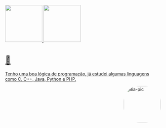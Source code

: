 <div align="left">
  <a href="https://github.com/thaniabeatriz">
  <img height="120em" src="https://github-readme-stats.vercel.app/api?username=thaniabeatriz&show_icons=true&theme=dracula&include_all_commits=true&count_private=true"/>
  <img height="120em" src="https://github-readme-stats.vercel.app/api/top-langs/?username=thaniabeatriz&layout=compact&langs_count=7&theme=dracula"/>
</div>

<div>
  <h1>🌻</h1>
<p>Tenho uma boa lógica de programação, já estudei algumas linguagens como C, C++, Java, Python e PHP.</p>
<img align="right" alt="Bia-pic" height="120" style="border-radius:50px;" src="https://media.discordapp.net/attachments/847481872115040289/965440401081241600/picasion.com_d00945cba18436568971401eb5d0c0e5.gif">
</div>
